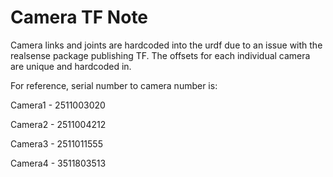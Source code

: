# Camera TF Note

Camera links and joints are hardcoded into the urdf due to an issue with the realsense package publishing TF. The offsets for each individual camera are unique and hardcoded in.

For reference, serial number to camera number is:

Camera1 - 2511003020

Camera2 - 2511004212

Camera3 - 2511011555

Camera4 - 3511803513